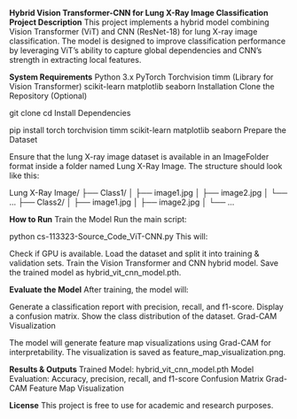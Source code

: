 **Hybrid Vision Transformer-CNN for Lung X-Ray Image Classification**
**Project Description**
This project implements a hybrid model combining Vision Transformer (ViT) and CNN (ResNet-18) for lung X-ray image classification. The model is designed to improve classification performance by leveraging ViT’s ability to capture global dependencies and CNN’s strength in extracting local features.

**System Requirements**
Python 3.x
PyTorch
Torchvision
timm (Library for Vision Transformer)
scikit-learn
matplotlib
seaborn
Installation
Clone the Repository (Optional)


git clone <repository-url>
cd <repository-folder>
Install Dependencies


pip install torch torchvision timm scikit-learn matplotlib seaborn
Prepare the Dataset

Ensure that the lung X-ray image dataset is available in an ImageFolder format inside a folder named Lung X-Ray Image.
The structure should look like this:

Lung X-Ray Image/
├── Class1/
│   ├── image1.jpg
│   ├── image2.jpg
│   └── ...
├── Class2/
│   ├── image1.jpg
│   ├── image2.jpg
│   └── ...

**How to Run**
Train the Model
Run the main script:


python cs-113323-Source_Code_ViT-CNN.py
This will:

Check if GPU is available.
Load the dataset and split it into training & validation sets.
Train the Vision Transformer and CNN hybrid model.
Save the trained model as hybrid_vit_cnn_model.pth.

**Evaluate the Model**
After training, the model will:

Generate a classification report with precision, recall, and f1-score.
Display a confusion matrix.
Show the class distribution of the dataset.
Grad-CAM Visualization

The model will generate feature map visualizations using Grad-CAM for interpretability.
The visualization is saved as feature_map_visualization.png.

**Results & Outputs**
Trained Model: hybrid_vit_cnn_model.pth
Model Evaluation: Accuracy, precision, recall, and f1-score
Confusion Matrix
Grad-CAM Feature Map Visualization

**License**
This project is free to use for academic and research purposes.
